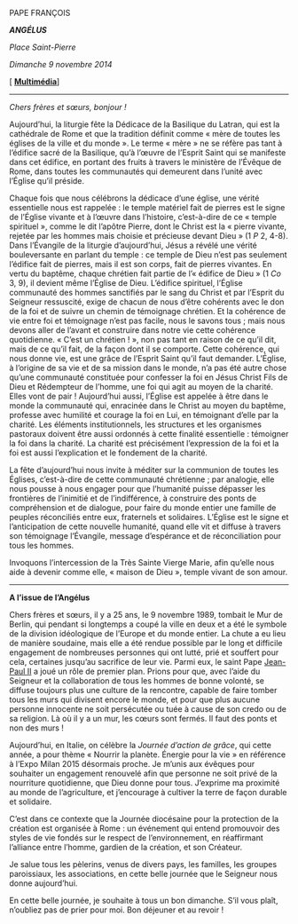 PAPE FRANÇOIS

***ANGÉLUS***

*Place Saint-Pierre*

*Dimanche 9 novembre 2014*

[ **[Multimédia](http://w2.vatican.va/content/francesco/fr/events/event.dir.html/content/vaticanevents/fr/2014/11/9/angelus9novembre2014.html)**]

* * *

*Chers frères et sœurs, bonjour !*

Aujourd’hui, la liturgie fête la Dédicace de la Basilique du Latran, qui est la cathédrale de Rome et que la tradition définit comme « mère de toutes les églises de la ville et du monde ». Le terme « mère » ne se réfère pas tant à l’édifice sacré de la Basilique, qu’à l’œuvre de l’Esprit Saint qui se manifeste dans cet édifice, en portant des fruits à travers le ministère de l’Évêque de Rome, dans toutes les communautés qui demeurent dans l’unité avec l’Église qu’il préside.

Chaque fois que nous célébrons la dédicace d’une église, une vérité essentielle nous est rappelée : le temple matériel fait de pierres est le signe de l’Église vivante et à l’œuvre dans l’histoire, c’est-à-dire de ce « temple spirituel », comme le dit l’apôtre Pierre, dont le Christ est la « pierre vivante, rejetée par les hommes mais choisie et précieuse devant Dieu » (1 *P* 2, 4-8). Dans l’Évangile de la liturgie d’aujourd’hui, Jésus a révélé une vérité bouleversante en parlant du temple : ce temple de Dieu n’est pas seulement l’édifice fait de pierres, mais il est son corps, fait de pierres vivantes. En vertu du baptême, chaque chrétien fait partie de l’« édifice de Dieu » (1 *Co* 3, 9), il devient même l’Église de Dieu. L’édifice spirituel, l’Église communauté des hommes sanctifiés par le sang du Christ et par l’Esprit du Seigneur ressuscité, exige de chacun de nous d’être cohérents avec le don de la foi et de suivre un chemin de témoignage chrétien. Et la cohérence de vie entre foi et témoignage n’est pas facile, nous le savons tous ; mais nous devons aller de l’avant et construire dans notre vie cette cohérence quotidienne. « C’est un chrétien ! », non pas tant en raison de ce qu’il dit, mais de ce qu’il fait, de la façon dont il se comporte. Cette cohérence, qui nous donne vie, est une grâce de l’Esprit Saint qu’il faut demander. L’Église, à l’origine de sa vie et de sa mission dans le monde, n’a pas été autre chose qu’une communauté constituée pour confesser la foi en Jésus Christ Fils de Dieu et Rédempteur de l’homme, une foi qui agit au moyen de la charité. Elles vont de pair ! Aujourd’hui aussi, l’Église est appelée à être dans le monde la communauté qui, enracinée dans le Christ au moyen du baptême, professe avec humilité et courage la foi en Lui, en témoignant d’elle par la charité. Les éléments institutionnels, les structures et les organismes pastoraux doivent être aussi ordonnés à cette finalité essentielle : témoigner la foi dans la charité. La charité est précisément l’expression de la foi et la foi est aussi l’explication et le fondement de la charité.

La fête d’aujourd’hui nous invite à méditer sur la communion de toutes les Églises, c’est-à-dire de cette communauté chrétienne ; par analogie, elle nous pousse à nous engager pour que l’humanité puisse dépasser les frontières de l’inimitié et de l’indifférence, à construire des ponts de compréhension et de dialogue, pour faire du monde entier une famille de peuples réconciliés entre eux, fraternels et solidaires. L’Église est le signe et l’anticipation de cette nouvelle humanité, quand elle vit et diffuse à travers son témoignage l’Évangile, message d’espérance et de réconciliation pour tous les hommes.

Invoquons l’intercession de la Très Sainte Vierge Marie, afin qu’elle nous aide à devenir comme elle, « maison de Dieu », temple vivant de son amour.

* * *

**A l’issue de l’Angélus**

Chers frères et sœurs, il y a 25 ans, le 9 novembre 1989, tombait le Mur de Berlin, qui pendant si longtemps a coupé la ville en deux et a été le symbole de la division idéologique de l’Europe et du monde entier. La chute a eu lieu de manière soudaine, mais elle a été rendue possible par le long et difficile engagement de nombreuses personnes qui ont lutté, prié et souffert pour cela, certaines jusqu’au sacrifice de leur vie. Parmi eux, le saint Pape [Jean-Paul II](http://www.vatican.va/holy_father/john_paul_ii/index_fr.htm) a joué un rôle de premier plan. Prions pour que, avec l’aide du Seigneur et la collaboration de tous les hommes de bonne volonté, se diffuse toujours plus une culture de la rencontre, capable de faire tomber tous les murs qui divisent encore le monde, et pour que plus aucune personne innocente ne soit persécutée ou tuée à cause de son credo ou de sa religion. Là où il y a un mur, les cœurs sont fermés. Il faut des ponts et non des murs !

Aujourd’hui, en Italie, on célèbre la *Journée d’action de grâce*, qui cette année, a pour thème « Nourrir la planète. Énergie pour la vie » en référence à l’Expo Milan 2015 désormais proche. Je m’unis aux évêques pour souhaiter un engagement renouvelé afin que personne ne soit privé de la nourriture quotidienne, que Dieu donne pour tous. J’exprime ma proximité au monde de l’agriculture, et j’encourage à cultiver la terre de façon durable et solidaire.

C’est dans ce contexte que la Journée diocésaine pour la protection de la création est organisée à Rome : un événement qui entend promouvoir des styles de vie fondés sur le respect de l’environnement, en réaffirmant l’alliance entre l’homme, gardien de la création, et son Créateur.

Je salue tous les pèlerins, venus de divers pays, les familles, les groupes paroissiaux, les associations, en cette belle journée que le Seigneur nous donne aujourd’hui.

En cette belle journée, je souhaite à tous un bon dimanche. S’il vous plaît, n’oubliez pas de prier pour moi. Bon déjeuner et au revoir !